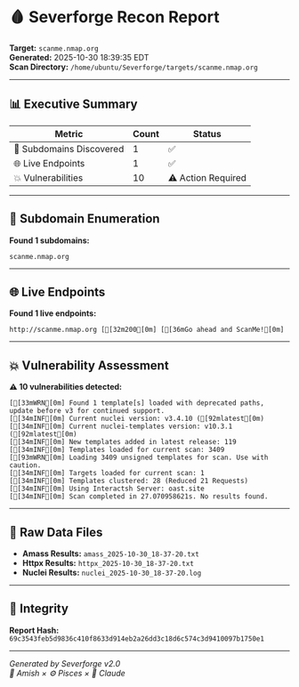# 🩸 Severforge Recon Report

**Target:** `scanme.nmap.org`  
**Generated:** 2025-10-30 18:39:35 EDT  
**Scan Directory:** `/home/ubuntu/Severforge/targets/scanme.nmap.org`

---

## 📊 Executive Summary

| Metric | Count | Status |
|--------|-------|--------|
| 🧭 Subdomains Discovered | 1 | ✅ |
| 🌐 Live Endpoints | 1 | ✅ |
| 💥 Vulnerabilities | 10 | ⚠️ Action Required |

---

## 🧭 Subdomain Enumeration

**Found 1 subdomains:**

```
scanme.nmap.org
```

---

## 🌐 Live Endpoints

**Found 1 live endpoints:**

```
http://scanme.nmap.org [[32m200[0m] [[36mGo ahead and ScanMe![0m]
```

---

## 💥 Vulnerability Assessment

**⚠️ 10 vulnerabilities detected:**

```
[[33mWRN[0m] Found 1 template[s] loaded with deprecated paths, update before v3 for continued support.
[[34mINF[0m] Current nuclei version: v3.4.10 ([92mlatest[0m)
[[34mINF[0m] Current nuclei-templates version: v10.3.1 ([92mlatest[0m)
[[34mINF[0m] New templates added in latest release: 119
[[34mINF[0m] Templates loaded for current scan: 3409
[[93mWRN[0m] Loading 3409 unsigned templates for scan. Use with caution.
[[34mINF[0m] Targets loaded for current scan: 1
[[34mINF[0m] Templates clustered: 28 (Reduced 21 Requests)
[[34mINF[0m] Using Interactsh Server: oast.site
[[34mINF[0m] Scan completed in 27.070958621s. No results found.
```

---

## 📁 Raw Data Files

- **Amass Results:** `amass_2025-10-30_18-37-20.txt`
- **Httpx Results:** `httpx_2025-10-30_18-37-20.txt`
- **Nuclei Results:** `nuclei_2025-10-30_18-37-20.log`

---

## 🔐 Integrity

**Report Hash:** `69c3543feb5d9836c410f8633d914eb2a26dd3c18d6c574c3d9410097b1750e1`

---

*Generated by Severforge v2.0*  
*🧠 Amish × ⚙️ Pisces × 🌊 Claude*

